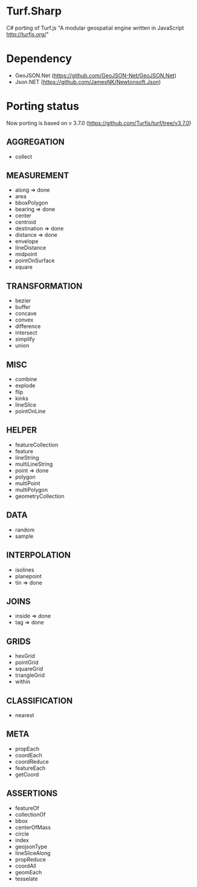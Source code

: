 # Turf.Sharp
C# porting of Turf.js "A modular geospatial engine written in JavaScript http://turfjs.org/"

# Dependency

* GeoJSON.Net (https://github.com/GeoJSON-Net/GeoJSON.Net)
* Json.NET (https://github.com/JamesNK/Newtonsoft.Json)

# Porting status
Now porting is based on v 3.7.0 (https://github.com/Turfjs/turf/tree/v3.7.0)

## AGGREGATION
* collect

## MEASUREMENT
* along => done  
* area  
* bboxPolygon  
* bearing => done  
* center
* centroid
* destination => done
* distance => done
* envelope
* lineDistance
* midpoint
* pointOnSurface
* square

## TRANSFORMATION
* bezier
* buffer
* concave
* convex
* difference
* intersect
* simplify
* union

## MISC
* combine
* explode
* flip
* kinks
* lineSlice
* pointOnLine

## HELPER
* featureCollection
* feature
* lineString
* multiLineString
* point => done
* polygon
* multiPoint
* multiPolygon
* geometryCollection

## DATA
* random
* sample

## INTERPOLATION
* isolines
* planepoint
* tin => done

## JOINS
* inside => done
* tag => done

## GRIDS
* hexGrid
* pointGrid
* squareGrid
* triangleGrid
* within

## CLASSIFICATION
* nearest

## META
* propEach
* coordEach
* coordReduce
* featureEach
* getCoord

## ASSERTIONS
* featureOf
* collectionOf
* bbox
* centerOfMass
* circle
* index
* geojsonType
* lineSliceAlong
* propReduce
* coordAll
* geomEach
* tesselate
